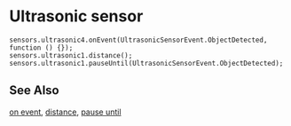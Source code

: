# Ultrasonic sensor

```cards
sensors.ultrasonic4.onEvent(UltrasonicSensorEvent.ObjectDetected, function () {});
sensors.ultrasonic1.distance();
sensors.ultrasonic1.pauseUntil(UltrasonicSensorEvent.ObjectDetected);
```

## See Also

[on event](/reference/sensors/ultrasonic/on-event), [distance](/reference/sensors/ultrasonic/distance), [pause until](/reference/sensors/ultrasonic/pause-until)